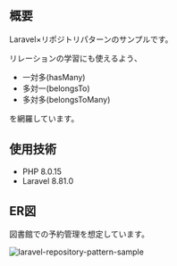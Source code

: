 ## 概要
Laravel×リポジトリパターンのサンプルです。

リレーションの学習にも使えるよう、

- 一対多(hasMany)
- 多対一(belongsTo)
- 多対多(belongsToMany)

を網羅しています。

## 使用技術
- PHP 8.0.15
- Laravel 8.81.0

## ER図
図書館での予約管理を想定しています。

![laravel-repository-pattern-sample](https://user-images.githubusercontent.com/68487631/151544530-8b38416f-b086-41e9-ae15-6fa000939eb6.png)
